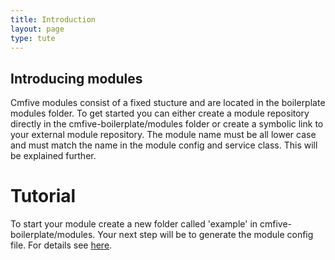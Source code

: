 ```yaml
---
title: Introduction
layout: page
type: tute
---
```


## Introducing modules

Cmfive modules consist of a fixed stucture and are located in the boilerplate modules folder.
To get started you can either create a module repository directly in the cmfive-boilerplate/modules folder or create a symbolic link to your external module repository.
The module name must be all lower case and must match the name in the module config and service class. This will be explained further. 

# Tutorial

To start your module create a new folder called 'example' in cmfive-boilerplate/modules.
Your next step will be to generate the module config file. For details see [here](config).

